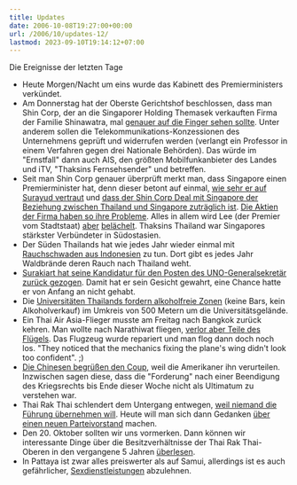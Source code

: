 ```yaml
---
title: Updates
date: 2006-10-08T19:27:00+00:00
url: /2006/10/updates-12/
lastmod: 2023-09-10T19:14:12+07:00
---
```

Die Ereignisse der letzten Tage

* Heute Morgen/Nacht um eins wurde das Kabinett des Premierministers verkündet.
* Am Donnerstag hat der Oberste Gerichtshof beschlossen, dass man Shin Corp, der an die Singaporer Holding Themasek verkauften Firma der Familie Shinawatra, mal [genauer auf die Finger sehen sollte][1]. Unter anderem sollen die Telekommunikations-Konzessionen des Unternehmens geprüft und widerrufen werden (verlangt ein Professor in einem Verfahren gegen drei Nationale Behörden). Das würde im "Ernstfall" dann auch <span class="caps">AIS</span>, den größten Mobilfunkanbieter des Landes und iTV, "Thaksins Fernsehsender" und betreffen.
* Seit man Shin Corp genauer überprüft merkt man, dass Singapore einen Premierminister hat, denn dieser betont auf einmal, [wie sehr er auf Surayud vertraut][2] und [dass der Shin Corp Deal mit Singapore der Beziehung zwischen Thailand und Singapore zuträglich ist][3]. [Die Aktien der Firma haben so ihre Probleme][4]. Alles in allem wird Lee (der Premier vom Stadtstaat) [aber][5] [belächelt][6]. Thaksins Thailand war Singapores stärkster Verbündeter in Südostasien.
* Der Süden Thailands hat wie jedes Jahr wieder einmal mit [Rauchschwaden aus Indonesien][7] zu tun. Dort gibt es jedes Jahr Waldbrände deren Rauch nach Thailand weht.
* [Surakiart hat seine Kandidatur für den Posten des UNO-Generalsekretär zurück gezogen][8]. Damit hat er sein Gesicht gewahrt, eine Chance hatte er von Anfang an nicht gehabt.
* Die [Universitäten Thailands fordern alkoholfreie Zonen][9] (keine Bars, kein Alkoholverkauf) im Umkreis von 500 Metern um die Universitätsgelände.
* Ein Thai Air Asia-Flieger musste am Freitag nach Bangkok zurück kehren. Man wollte nach Narathiwat fliegen, [verlor aber Teile des Flügels][10]. Das Flugzeug wurde repariert und man flog dann doch noch los. "They noticed that the mechanics fixing the plane's wing didn't look too confident". ;)
* [Die Chinesen begrüßen den Coup][11], weil die Amerikaner ihn verurteilen. Inzwischen sagen diese, dass die "Forderung" nach einer Beendigung des Kriegsrechts bis Ende dieser Woche nicht als Ultimatum zu verstehen war.
* Thai Rak Thai schlendert dem Untergang entwegen, [weil niemand die Führung übernehmen will][12]. Heute will man sich dann Gedanken [über einen neuen Parteivorstand][13] machen.
* Den 20. Oktober sollten wir uns vormerken. Dann können wir interessante Dinge über die Besitzverhältnisse der Thai Rak Thai-Oberen in den vergangene 5 Jahren [überlesen][14].
* In Pattaya ist zwar alles preiswerter als auf Samui, allerdings ist es auch gefährlicher, [Sexdienstleistungen][15] abzulehnen.

 [1]: http://www.asiamedia.ucla.edu/article.asp?parentid=54633
 [2]: http://www.nationmultimedia.com/2006/10/07/headlines/headlines_30015630.php
 [3]: http://www.nationmultimedia.com/2006/10/07/headlines/headlines_30015626.php
 [4]: http://www.nationmultimedia.com/2006/10/07/headlines/headlines_30015629.php
 [5]: http://www.nationmultimedia.com/2006/10/08/regional/regional_30015664.php
 [6]: http://www.nationmultimedia.com/2006/10/08/opinion/opinion_30015656.php
 [7]: http://etna.mcot.net/query.php?nid=25259
 [8]: http://www.nationmultimedia.com/2006/10/05/headlines/headlines_30015455.php
 [9]: http://www.nationmultimedia.com/2006/10/07/national/national_30015613.php
 [10]: http://www.nationmultimedia.com/2006/10/07/headlines/headlines_30015648.php
 [11]: http://www.nationmultimedia.com/2006/10/05/headlines/headlines_30015433.php
 [12]: http://www.nationmultimedia.com/2006/10/04/headlines/headlines_30015380.php
 [13]: http://www.nationmultimedia.com/breakingnews/read.php?newsid=30015640
 [14]: http://www.nationmultimedia.com/breakingnews/read.php?newsid=30015567
 [15]: http://www.nationmultimedia.com/breakingnews/read.php?newsid=30015636
